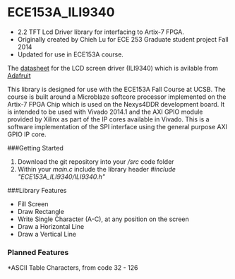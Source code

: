 # ECE153A_ILI9340
- 2.2 TFT Lcd Driver library for interfacing to Artix-7 FPGA.
- Originally created by Chieh Lu for ECE 253 Graduate student project Fall 2014
- Updated for use in ECE153A course.


The [datasheet](http://www.adafruit.com/datasheets/ILI9340.pdf) for the LCD screen driver (ILI9340) which is avilable from [Adafruit](https://www.adafruit.com/products/1480)


This library is designed for use with the ECE153A Fall Course at UCSB. The course is built around a Microblaze softcore processor implemented on the Artix-7 FPGA Chip which is used on the Nexys4DDR development board. It is intended to be used with Vivado 2014.1 and the AXI GPIO module provided by Xilinx as part of the IP cores available in Vivado. This is a software implementation of the SPI interface using the general purpose AXI GPIO IP core.


###Getting Started
1. Download the git repository into your */src* code folder
2. Within your *main.c* include the library header  *#include "ECE153A_ILI9340/ILI9340.h"*

###Library Features
* Fill Screen
* Draw Rectangle
* Write Single Character (A-C), at any position on the screen
* Draw a Horizontal Line
* Draw a Vertical Line

### Planned Features
*ASCII Table Characters, from code 32 - 126


